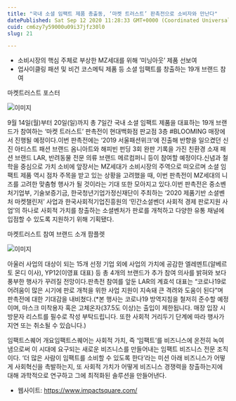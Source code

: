 ```yaml
---
title: "국내 소셜 임팩트 제품 총출동, ‘마켓 트러스트’ 판촉전으로 소비자와 만난다"
datePublished: Sat Sep 12 2020 11:28:33 GMT+0000 (Coordinated Universal Time)
cuid: cm6zy7y59000u09i37jfz30l0
slug: 21

---
```



- 소비시장의 핵심 주체로 부상한 MZ세대를 위해 ‘미닝아웃’ 제품 선보여
- 업사이클링 패션 및 비건 코스메틱 제품 등 소셜 임팩트를 창출하는 19개 브랜드 참여

마켓트러스트 포스터

![이미지](https://cdn.hashnode.com/res/hashnode/image/upload/v1739246092530/97611ad6-de89-4fea-9d4c-3b243c63fd5f.jpeg)

9월 14일(월)부터 20일(일)까지 총 7일간 국내 소셜 임팩트 제품을 대표하는 19개 브랜드가 참여하는 ‘마켓 트러스트’ 판촉전이 현대백화점 판교점 3층 #BLOOMING 매장에서 진행될 예정이다.이번 판촉전에는 ‘2019 서울패션위크’에 진출해 반향을 일으켰던 신진 아티스트 패션 브랜드 옴니아트와 해피빈 펀딩 3회 완판 기록을 가진 친환경 소재 패션 브랜드 LAR, 반려동물 전문 의류 브랜드 메르컴퍼니 등이 참여할 예정이다.신념과 철학을 중심으로 가치 소비에 앞장서는 MZ세대가 소비시장의 주역으로 떠오르며 소셜 임팩트 제품 역시 점차 주목을 받고 있는 상황을 고려했을 때, 이번 판촉전이 MZ세대의 니즈를 고려한 맞춤형 행사가 될 것이라는 기대 또한 모아지고 있다.이번 판촉전은 중소벤처기업부, 기술보증기금, 한국청년기업가정신재단이 주최하는 ‘2020 제품기반 소셜벤처 마켓챌린저’ 사업과 한국사회적기업진흥원의 ‘민간소셜벤더 사회적 경제 판로지원 사업’의 하나로 사회적 가치를 창출하는 소셜벤처가 판로를 개척하고 다양한 유통 채널에 입점할 수 있도록 지원하기 위해 기획됐다.

마켓트러스트 참여 브랜드 소개 팜플렛

![이미지](https://cdn.hashnode.com/res/hashnode/image/upload/v1739246096369/3d329c31-42a6-4097-b989-7ab5a86ad3e7.jpeg)

아울러 사업의 대상이 되는 15개 선정 기업 외에 사업의 가치에 공감한 엘레멘트(알베르토 몬디 이사), YP12(이영표 대표) 등 총 4개의 브랜드가 추가 참여 의사를 밝혀와 보다 풍부한 행사가 꾸려질 전망이다.판촉전 참여를 앞둔 LAR의 계효석 대표는 “코로나19로 어려움이 많은 시기에 판로 개척을 위한 사업 지원이 지속돼 큰 격려와 도움이 된다”며 판촉전에 대한 기대감을 내비쳤다.(*본 행사는 코로나19 방역지침을 철저히 준수할 예정이며, 마스크 미착용자 혹은 고체온자(37.5도 이상)는 출입이 제한됩니다. 매장 입장 시 방문자 리스트를 필수로 작성 부탁드립니다. 또한 사회적 거리두기 단계에 따라 행사가 지연 또는 취소될 수 있습니다.)

임팩트스퀘어 개요임팩트스퀘어는 사회적 가치, 즉 ‘임팩트’를 비즈니스에 온전히 녹여냄으로써 이 시대에 요구되는 새로운 비즈니스를 만들어내는 임팩트 비즈니스 전문 조직이다. ‘더 많은 사람이 임팩트를 소비할 수 있도록 한다’라는 미션 아래 비즈니스가 어떻게 사회혁신을 촉발하는지, 또 사회적 가치가 어떻게 비즈니스 경쟁력을 창출하는지에 대해 과학적으로 연구하고 그에 최적화된 솔루션을 만들어낸다.

- 웹사이트: https://www.impactsquare.com/